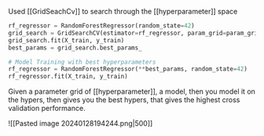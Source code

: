 Used [[GridSeachCv]] to search through the [[hyperparameter]] space

```python
rf_regressor = RandomForestRegressor(random_state=42)
grid_search = GridSearchCV(estimator=rf_regressor, param_grid=param_grid, cv=5, scoring='neg_mean_absolute_error')
grid_search.fit(X_train, y_train)
best_params = grid_search.best_params_

# Model Training with best hyperparameters
rf_regressor = RandomForestRegressor(**best_params, random_state=42)
rf_regressor.fit(X_train, y_train)
```




Given a parameter grid of [[hyperparameter]], a model, then you model it on the hypers, then gives you the best hypers, that gives the highest cross validation performance.

![[Pasted image 20240128194244.png|500]]

